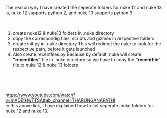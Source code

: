 The reason why I have created the seperate folders for nuke 12 and nuke 13 is, 
nuke 12 supports python 2, and nuke 13 supports python 3
<br>
<br>
<br>

1. create nuke12 & nuke13 folders in .nuke directory
2. copy the correspondig files, scripts and gizmos in respective folders. 
3. create init.py in .nuke directory
      This will redirect the nuke to look for the respective path, before it gets launched
4. Also create recentfiles.py
      Because by default, nuke will create **"recentfiles"** file in .nuke directory
      so we have to copy the **"recentfile"** file to nuke 12 & nuke 13 folders

<br>
<br>
<br>

https://www.youtube.com/watch?v=mADEtHwTTSA&ab_channel=THARUNGANAPATHI
<br>
In this above link, I have explained how to set seperate .nuke folders for nuke 12 and nuke 13.




